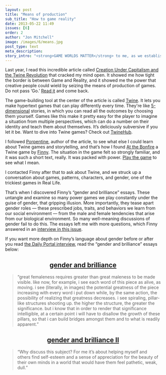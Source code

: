 ```yaml
---
layout: post
title: "Means of production"
sub_title: "How to game reality"
date: 2013-05-22 11:49
issues: [6]
order: 2
author: "Jon Mitchell"
image: /images/6/means.jpg
post_type: text
meta_description: 
story_intro: "<strong>GAME WORLDS MATTER</strong> to me, as we established in <a href='http://thedailyportal.com/issue/4/'>Issue 4</a>. But it was the recent discovery of a certain way of seeing, making, and playing games that revealed to me how often the Real World is like a game."
---
```

Last year, I read this incredible article called [Creation Under Capitalism and the Twine Revolution](http://nightmaremode.net/2012/11/creation-under-capitalism-23422/) that cracked my mind open. It showed me how tight the border is between Game and Reality, and it showed me the power that creative people could wield by seizing the means of production of games. Do not pass ‘Go.’ [Read it](http://nightmaremode.net/2012/11/creation-under-capitalism-23422/) and come back.

The game-building tool at the center of the article is called [Twine](http://aliendovecote.com/?page_id=4047). It lets you make hypertext games that can play differently every time. They're like [5-dimensional](http://imaginingthetenthdimension.blogspot.com/2008/05/fifth-dimension-isnt-magic.html) stories, in which you can read all the outcomes by choosing them yourself. Games like this make it pretty easy for the player to imagine a situation from multiple perspectives, which can do a number on their identity and teach them about themselves. It’s deliciously subversive if you let it be. Want to dive into Twine games? Check out [TwineHub](http://twinehub.weebly.com/).

I followed [Porpentine](https://twitter.com/aliendovecote), author of the article, to see what else I could learn about Twine games and storytelling, and that’s how I found [At the Bonfire](https://dl.dropboxusercontent.com/u/6923686/bonfire.html) a Twine game by [Finny](https://twitter.com/elstephs). The situation in the game felt so strongly familiar, and it was such a short text, really. It was packed with power. [Play the game](https://dl.dropboxusercontent.com/u/6923686/bonfire.html) to see what I mean.

I contacted Finny after that to ask about Twine, and we struck up a conversation about games, patterns, characters, and gender, one of the trickiest games in Real Life.

That’s when I discovered Finny’s “gender and brilliance” essays. These untangle and examine so many power games we play constantly under the guise of gender, that gripping illusion. More importantly, they tease apart gender roles — these prescribed jobs, traits, and behaviors we learn from our social environment — from the male and female tendencies that arise from our biological environment. So many well-meaning discussions of gender fail to do this. The essays left me with more questions, which Finny answered in an [interview in this issue](/post/2013/05/22/interview-finny-on-gender-and-brilliance).

If you want more depth on Finny’s language about gender before or after you read [the Daily Portal interview](/post/2013/05/22/interview-finny-on-gender-and-brilliance), read the “gender and brilliance” essays below:

<h2><center><a href="http://ellipticallydirect.com/?p=581">gender and brilliance</a></center></h2>

> “great femaleness requires greater than great maleness to be made visible. like now, for example, i see each word of this piece as alive, as moving. i see (literally, in images) the potential greatness of the piece increasing with every word i put down while, by the same action, the possibility of realizing that greatness decreases. i see spiraling, pillar-like structures shooting up. the higher the structure, the greater the significance. but i know that in order to render that significance intelligible, at a certain point i will have to disallow the growth of these pillars, so that i can build bridges amongst them and to what is readily apparent.”

<h2><center><a href="http://ellipticallydirect.com/?p=2343">gender and brilliance II</a></center></h2>

> “Why discuss this subject? For me it’s about helping myself and others find self-esteem and a sense of appreciation for the beauty of their own minds in a world that would have them feel pathetic, weak, dull.”